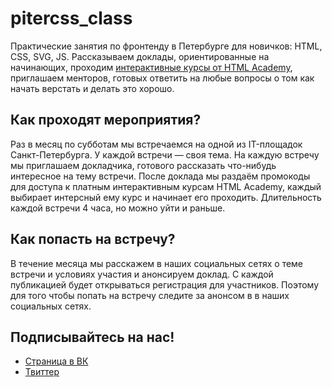 # pitercss_class
Практические занятия по фронтенду в Петербурге для новичков: HTML, CSS, SVG, JS. 
Рассказываем доклады, ориентированные на начинающих, проходим [интерактивные курсы от HTML Academy](https://htmlacademy.ru/courses), приглашаем менторов, готовых ответить на любые вопросы о том как начать верстать и делать это хорошо.

## Как проходят мероприятия?
Раз в месяц по субботам мы встречаемся на одной из IT-площадок Санкт-Петербурга. 
У каждой встречи — своя тема. На каждую встречу мы приглашаем докладчика, готового рассказать что-нибудь интересное на тему встречи. 
После доклада мы раздаём промокоды для доступа к платным интерактивным курсам HTML Academy, каждый выбирает интерсный ему курс и начинает его проходить. 
Длительность каждой встречи 4 часа, но можно уйти и раньше.

## Как попасть на встречу?
В течение месяца мы расскажем в наших социальных сетях о теме встречи и условиях участия и анонсируем доклад. С каждой публикацией будет открываться регистрация для участников. Поэтому для того чтобы попать на встречу следите за анонсом в в наших социальных сетях.

## Подписывайтесь на нас!
- [Страница в ВК](https://vk.com/pitercss_class)
- [Твиттер](https://twitter.com/pitercss_class)
